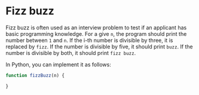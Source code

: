 # Fizz buzz
Fizz buzz is often used as an interview problem to test if an applicant has basic programming knowledge. For a give `n`, the program should print the number between `1` and `n`. If the i-th number is divisible by three, it is replaced by `fizz`. If the number is divisible by five, it should print `buzz`. If the number is divisible by both, it should print `fizz buzz`.

In Python, you can implement it as follows:
```javascript
function fizzBuzz(n) {

}
```